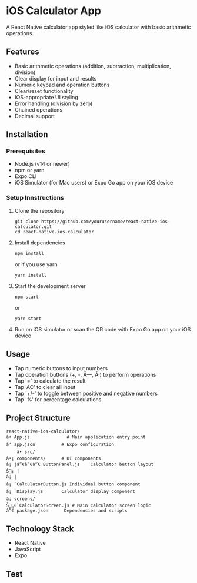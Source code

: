 # iOS Calculator App

A React Native calculator app styled like iOS calculator with basic arithmetic operations.

## Features

- Basic arithmetic operations (addition, subtraction, multiplication, division)
- Clear display for input and results
- Numeric keypad and operation buttons
- Clear/reset functionality
- iOS-appropriate UI styling
- Error handling (division by zero)
- Chained operations
- Decimal support

## Installation

### Prerequisites

- Node.js (v14 or newer)
- npm or yarn
- Expo CLI
- iOS Simulator (for Mac users) or Expo Go app on your iOS device

### Setup Innstructions

1. Clone the repository
   ```
   git clone https://github.com/yourusername/react-native-ios-calculator.git
   cd react-native-ios-calculator
   ```

2. Install dependencies
   ```
   npm install
   ```
   or if you use yarn
   ```
   yarn install
   ```

3. Start the development server
   ```
   npm start
   ```
   or
   ```
   yarn start
   ```

4. Run on iOS simulator or scan the QR code with Expo Go app on your iOS device

## Usage

- Tap numeric buttons to input numbers
- Tap operation buttons (+, -, Ã—, Ã·) to perform operations
- Tap '=' to calculate the result
- Tap 'AC' to clear all input
- Tap '+/-' to toggle between positive and negative numbers
- Tap '%' for percentage calculations

## Project Structure

```
react-native-ios-calculator/
â• App.js              # Main application entry point
â‘ app.json          # Expo configuration
	â• src/
â•¡ components/      # UI components
â¡ |â”€â”€â”€ ButtonPanel.js    Calculator button layout
Š¡ |
â¡ |
â¡ `CalculatorButton.js Individual button component
â¡ `Display.js       Calculator display component
â¡ screens/
Š„€`CalculatorScreen.js # Main calculator screen logic
â”€ package.json      Dependencies and scripts
```

## Technology Stack

- React Native
- JavaScript
- Expo

## Test
